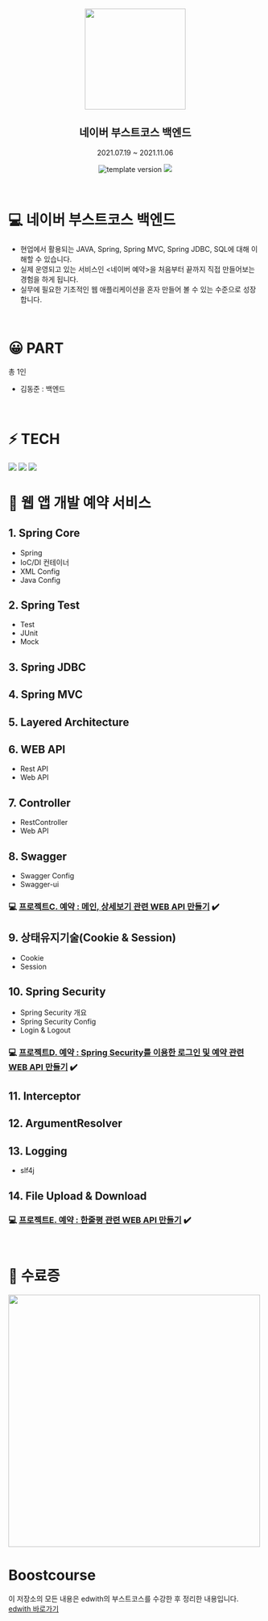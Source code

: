 <br/>
<p align="middle" >
  <img width="200px;" src="https://user-images.githubusercontent.com/66319788/140673354-19b7e373-5080-4dcf-98ec-a7d997c5956e.png"/>
</p>
<h2 align="middle">네이버 부스트코스 백엔드</h2>
<p align="middle">2021.07.19 ~ 2021.11.06</p>
<p align="middle">
  <img src="https://img.shields.io/badge/version-1.0.0-blue?style=flat-square" alt="template version"/>
  <img src="https://img.shields.io/badge/language-md-md.svg?style=flat-square"/>
</p>

<br/>

# 💻 네이버 부스트코스 백엔드

* 현업에서 활용되는 JAVA, Spring, Spring MVC, Spring JDBC, SQL에 대해 이해할 수 있습니다.<br/>
* 실제 운영되고 있는 서비스인 <네이버 예약>을 처음부터 끝까지 직접 만들어보는 경험을 하게 됩니다.<br/>
* 실무에 필요한 기초적인 웹 애플리케이션을 혼자 만들어 볼 수 있는 수준으로 성장합니다.

<br/>

# 😀 PART
총 1인
- 김동준 : 백엔드

<br/>

# ⚡ TECH
<img src="https://img.shields.io/badge/java-007396?style=for-the-badge&logo=java&logoColor=white"> 
<img src="https://img.shields.io/badge/mysql-4479A1?style=for-the-badge&logo=mysql&logoColor=white">
<img src="https://img.shields.io/badge/spring-6DB33F?style=for-the-badge&logo=spring&logoColor=white"> 

<br/>

# 🚀 웹 앱 개발 예약 서비스
## 1. Spring Core
* Spring
* IoC/DI 컨테이너
* XML Config
* Java Config

## 2. Spring Test
* Test
* JUnit
* Mock

## 3. Spring JDBC

## 4. Spring MVC

## 5. Layered Architecture

## 6. WEB API
* Rest API
* Web API

## 7. Controller
* RestController
* Web API

## 8. Swagger
* Swagger Config
* Swagger-ui

### 💻 [프로젝트C. 예약 : 메인, 상세보기 관련 WEB API 만들기](https://doongjun.tistory.com/72?category=953247) ✔️

## 9. 상태유지기술(Cookie & Session)
* Cookie
* Session

## 10. Spring Security
* Spring Security 개요
* Spring Security Config
* Login & Logout

### 💻 [프로젝트D. 예약 : Spring Security를 이용한 로그인 및 예약 관련 WEB API 만들기](https://doongjun.tistory.com/79?category=953247) ✔️

## 11. Interceptor

## 12. ArgumentResolver

## 13. Logging
* slf4j

## 14. File Upload & Download

### 💻 [프로젝트E. 예약 : 한줄평 관련 WEB API 만들기](https://doongjun.tistory.com/82) ✔️

<br/>

# 📄 수료증
<img width="500px;" src="https://user-images.githubusercontent.com/66319788/140685140-00bb3b8e-5349-4d89-9f28-4fe6bf551893.jpg"/>


<br/>

# Boostcourse
이 저장소의 모든 내용은 edwith의 부스트코스를 수강한 후 정리한 내용입니다.  
[edwith 바로가기](https://www.edwith.org/)
